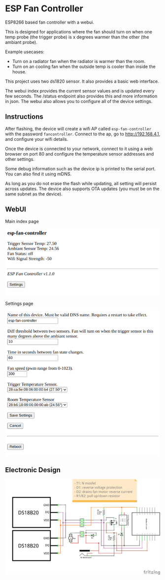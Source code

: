 # ESP Fan Controller

ESP8266 based fan controller with a webui. 

This is designed for applications where the fan should turn on when one temp probe (the trigger probe) is x degrees warmer than the other (the ambiant probe). 

Example usecases:
* Turn on a radiator fan when the radiator is warmer than the room.
* Turn on an cooling fan when the outside temp is cooler than inside the house.

This project uses two ds1820 sensor. It also provides a basic web interface. 

The webui index provides the current sensor values and is updated every few seconds. The /status endpoint also provides this and more information in json.
The webui also allows you to configure all of the device settings.


## Instructions

After flashing, the device will create a wifi AP called `esp-fan-controller` with the password `fancontroller`. Connect to the ap, go to http://192.168.4.1, and configure your wifi details.

Once the device is connected to your network, connect to it using a web browser on port 80 and configure the temperature sensor addresses and other settings. 

Some debug information such as the device ip is printed to the serial port. You can also find it using mDNS.

As long as you do not erase the flash while updating, all setting will persist across updates. The device also supports OTA updates (you must be on the same subnet as the device).


## WebUI
Main index page

![index](images/webui_index.png)

Settings page

![settings](images/webui_settings.png)

## Electronic Design

![schematic](images/schematic.png)

